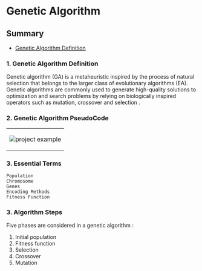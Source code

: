# Genetic Algorithm

## Summary
* [Genetic Algorithm Definition](#genetic-algorithm-definition)

### 1. Genetic Algorithm Definition

Genetic algorithm (GA) is a metaheuristic inspired by the process of natural selection that belongs to the larger class of evolutionary 
algorithms (EA). Genetic algorithms are commonly used to generate high-quality solutions to optimization and search problems by relying 
on biologically inspired operators such as mutation, crossover and selection .

### 2. Genetic Algorithm PseudoCode

<table>
<tr>
<td width="100%">
          <p align="center">
             <img src="https://user-images.githubusercontent.com/85403056/237043125-dfbafd11-d1f0-40ff-b0e8-7e65666bdd09.png" alt="project example"/>
            </p>
 </td>
</tr>
</table>

### 3. Essential Terms

```
Population 
Chromosome
Genes
Encoding Methods
Fitness Function
```


### 3. Algorithm Steps

Five phases are considered in a genetic algorithm :
1. Initial population
2. Fitness function
3. Selection
4. Crossover
5. Mutation